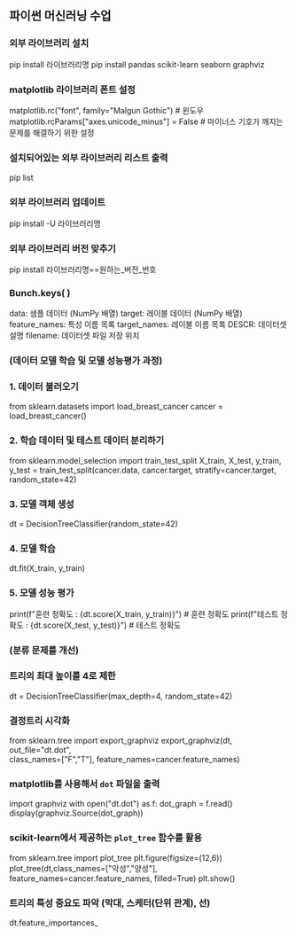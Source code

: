 ## 파이썬 머신러닝 수업

### 외부 라이브러리 설치
pip install 라이브러리명
pip install pandas scikit-learn seaborn graphviz

### matplotlib 라이브러리 폰트 설정
matplotlib.rc("font", family="Malgun Gothic") # 윈도우
matplotlib.rcParams["axes.unicode_minus"] = False #  마이너스 기호가 깨지는 문제를 해결하기 위한 설정

### 설치되어있는 외부 라이브러리 리스트 출력
pip list

### 외부 라이브러리 업데이트
pip install -U 라이브러리명

### 외부 라이브러리 버전 맞추기
pip install 라이브러리명==원하는_버전_번호

### Bunch.keys( )
data: 샘플 데이터 (NumPy 배열)
target: 레이블 데이터 (NumPy 배열)
feature_names: 특성 이름 목록
target_names: 레이블 이름 목록
DESCR: 데이터셋 설명
filename: 데이터셋 파일 저장 위치


### (데이터 모델 학습 및 모델 성능평가 과정)
### 1. 데이터 불러오기
from sklearn.datasets import load_breast_cancer
cancer = load_breast_cancer()

### 2. 학습 데이터 및 테스트 데이터 분리하기
from sklearn.model_selection import train_test_split
X_train, X_test, y_train, y_test = train_test_split(cancer.data,
                                                    cancer.target,
                                                    stratify=cancer.target,
                                                    random_state=42)

### 3. 모델 객체 생성
dt = DecisionTreeClassifier(random_state=42)

### 4. 모델 학습
dt.fit(X_train, y_train)

### 5. 모델 성능 평가
print(f"훈련 정확도 : {dt.score(X_train, y_train)}") # 훈련 정확도
print(f"테스트 정확도 : {dt.score(X_test, y_test)}") # 테스트 정확도 

### (분류 문제를 개선)
### 트리의 최대 높이를 4로 제한
dt = DecisionTreeClassifier(max_depth=4, random_state=42)

### 결정트리 시각화
from sklearn.tree import export_graphviz
export_graphviz(dt,   
                out_file="dt.dot",  
                class_names=["F","T"], 
                feature_names=cancer.feature_names)


### matplotlib를 사용해서 `dot` 파일을 출력
import graphviz
with open("dt.dot") as f:
  dot_graph = f.read()
display(graphviz.Source(dot_graph))

### scikit-learn에서 제공하는 `plot_tree` 함수를 활용
from sklearn.tree import plot_tree
plt.figure(figsize=(12,6))
plot_tree(dt,class_names=["악성","양성"],  
          feature_names=cancer.feature_names, 
          filled=True)
plt.show()

### 트리의 특성 중요도 파악 (막대, 스케터(단위 관계), 선)
dt.feature_importances_